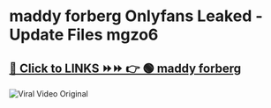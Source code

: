 
 # maddy forberg Onlyfans Leaked - Update Files mgzo6

## <h2><a href="https://clipsfans.com/maddy_forberg&ref=git">🔗 Click to LINKS ⏩⏩ 👉 🟢 maddy forberg </a></h2>

<a href="https://clipsfans.com/maddy_forberg&ref=git" rel="nofollow" data-target="animated-image.originalLink"><img src="https://i.ibb.co.com/xMMVF88/686577567.gif" alt="Viral Video Original" style="max-width: 100%; display: inline-block;" data-target="animated-image.originalImage"></a>

